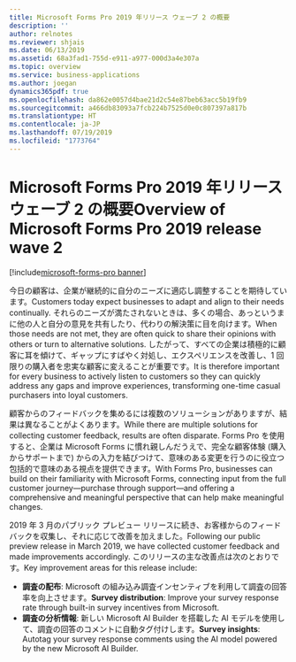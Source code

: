 ```yaml
---
title: Microsoft Forms Pro 2019 年リリース ウェーブ 2 の概要
description: ''
author: relnotes
ms.reviewer: shjais
ms.date: 06/13/2019
ms.assetid: 68a3fad1-755d-e911-a977-000d3a4e307a
ms.topic: overview
ms.service: business-applications
ms.author: joegan
dynamics365pdf: true
ms.openlocfilehash: da862e0057d4bae21d2c54e87beb63acc5b19fb9
ms.sourcegitcommit: a466db83093a7fcb224b7525d0e0c807397a817b
ms.translationtype: HT
ms.contentlocale: ja-JP
ms.lasthandoff: 07/19/2019
ms.locfileid: "1773764"
---
```

# <a name="overview-of-microsoft-forms-pro-2019-release-wave-2"></a><span data-ttu-id="a66e1-102">Microsoft Forms Pro 2019 年リリース ウェーブ 2 の概要</span><span class="sxs-lookup"><span data-stu-id="a66e1-102">Overview of Microsoft Forms Pro 2019 release wave 2</span></span>
[!include[microsoft-forms-pro banner](../includes/microsoft-forms-pro.md)]

<span data-ttu-id="a66e1-103">今日の顧客は、企業が継続的に自分のニーズに適応し調整することを期待しています。</span><span class="sxs-lookup"><span data-stu-id="a66e1-103">Customers today expect businesses to adapt and align to their needs continually.</span></span> <span data-ttu-id="a66e1-104">それらのニーズが満たされないときは、多くの場合、あっというまに他の人と自分の意見を共有したり、代わりの解決策に目を向けます。</span><span class="sxs-lookup"><span data-stu-id="a66e1-104">When those needs are not met, they are often quick to share their opinions with others or turn to alternative solutions.</span></span> <span data-ttu-id="a66e1-105">したがって、すべての企業は積極的に顧客に耳を傾けて、ギャップにすばやく対処し、エクスペリエンスを改善し、1 回限りの購入者を忠実な顧客に変えることが重要です。</span><span class="sxs-lookup"><span data-stu-id="a66e1-105">It is therefore important for every business to actively listen to customers so they can quickly address any gaps and improve experiences, transforming one-time casual purchasers into loyal customers.</span></span>

<span data-ttu-id="a66e1-106">顧客からのフィードバックを集めるには複数のソリューションがありますが、結果は異なることがよくあります。</span><span class="sxs-lookup"><span data-stu-id="a66e1-106">While there are multiple solutions for collecting customer feedback, results are often disparate.</span></span> <span data-ttu-id="a66e1-107">Forms Pro を使用すると、企業は Microsoft Forms に慣れ親しんだうえで、完全な顧客体験 (購入からサポートまで) からの入力を結びつけて、意味のある変更を行うのに役立つ包括的で意味のある視点を提供できます。</span><span class="sxs-lookup"><span data-stu-id="a66e1-107">With Forms Pro, businesses can build on their familiarity with Microsoft Forms, connecting input from the full customer journey—purchase through support—and offering a comprehensive and meaningful perspective that can help make meaningful changes.</span></span>

<span data-ttu-id="a66e1-108">2019 年 3 月のパブリック プレビュー リリースに続き、お客様からのフィードバックを収集し、それに応じて改善を加えました。</span><span class="sxs-lookup"><span data-stu-id="a66e1-108">Following our public preview release in March 2019, we have collected customer feedback and made improvements accordingly.</span></span> <span data-ttu-id="a66e1-109">このリリースの主な改善点は次のとおりです。</span><span class="sxs-lookup"><span data-stu-id="a66e1-109">Key improvement areas for this release include:</span></span>

- <span data-ttu-id="a66e1-110">**調査の配布**: Microsoft の組み込み調査インセンティブを利用して調査の回答率を向上させます。</span><span class="sxs-lookup"><span data-stu-id="a66e1-110">**Survey distribution**: Improve your survey response rate through built-in survey incentives from Microsoft.</span></span>
- <span data-ttu-id="a66e1-111">**調査の分析情報**: 新しい Microsoft AI Builder を搭載した AI モデルを使用して、調査の回答のコメントに自動タグ付けします。</span><span class="sxs-lookup"><span data-stu-id="a66e1-111">**Survey insights**: Autotag your survey response comments using the AI model powered by the new Microsoft AI Builder.</span></span>
